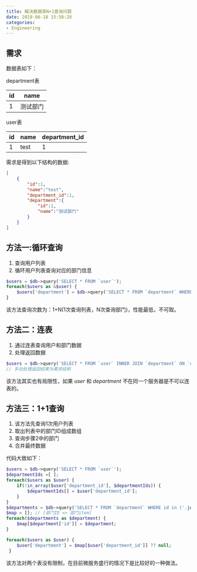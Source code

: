 ```yaml
---
title: 解决数据库N+1查询问题
date: 2019-06-18 15:50:28
categories:
- Engineering
---
```


## 需求
数据表如下：

department表
  
  |id|name|
  |--|--|
  |1|测试部门|

 user表
 
  |id|name|department_id|
  |--|--|--|
  |1|test|1|

需求是得到以下结构的数据:

```json
[
    {
        "id":1,
        "name":"test",
        "department_id":1,
        "department":{
            "id":1,
            "name":"测试部门"
        }
    }
]
```

## 方法一:循环查询

1. 查询用户列表
2. 循环用户列表查询对应的部门信息

```php
$users = $db->query('SELECT * FROM `user`');
foreach($users as &$user) {
    $users['department'] = $db->query('SELECT * FROM `department` WHERE `id` = '.$user['department_id']);
}
```

该方法查询次数为：1+N(1次查询列表，N次查询部门)，性能最低，不可取。

## 方法二：连表

1. 通过连表查询用户和部门数据
2. 处理返回数据

```php
$users = $db->query('SELECT * FROM `user` INNER JOIN `department` ON `department`.`id` = `user`.`department_id`');
// 手动处理返回结果为需求结构
```

该方法其实也有局限性，如果 *user* 和 *department* 不在同一个服务器是不可以连表的。

## 方法三：1+1查询

1. 该方法先查询1次用户列表
2. 取出列表中的部门ID组成数组
3. 查询步骤2中的部门
4. 合并最终数据

代码大致如下：

```php
$users = $db->query('SELECT * FROM `user`');
$departmentIds =[ ];
foreach($users as $user) {
    if(!in_array($user['department_id'], $departmentIds)) {
        $departmentIds[] = $user['department_id'];
    }
}
$departments = $db->query('SELECT * FROM `department` WHERE id in ('.join(',',$department_id).')');
$map = []; // [部门ID => 部门item]
foreach($departments as $department) {
    $map[$department['id']] = $department;
}

foreach($users as $user) {
    $user['department'] = $map[$user['department_id']] ?? null;
 }
```

该方法对两个表没有限制，在目前微服务盛行的情况下是比较好的一种做法。